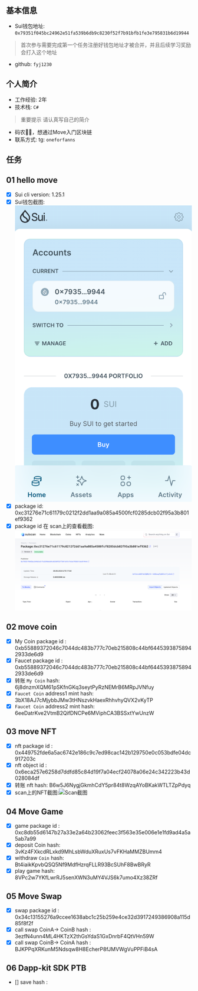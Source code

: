 ## 基本信息
- Sui钱包地址: `0x79351f045bc24962e51fa539b6db9c8230f52f7b91bfb1fe3e795831b6d19944`
> 首次参与需要完成第一个任务注册好钱包地址才被合并，并且后续学习奖励会打入这个地址
- github: `fyj1230`

## 个人简介
- 工作经验: 2年
- 技术栈: `C#`
> 重要提示 请认真写自己的简介
- 码农🧑‍💻，想通过Move入门区块链
- 联系方式: tg: `oneforfanns` 

## 任务

##   01 hello move  
- [x] Sui cli version: 1.25.1
- [x] Sui钱包截图: ![Sui钱包截图](./notes/52.png)
- [x] package id:  0xc31276e71c61179c0212f2dd1aa9a085a4500fcf0285dcb02f95a3b801ef9362  
- [x] package id 在 scan上的查看截图:![Scan截图](./notes/53.png)

##   02 move coin
- [x] My Coin package id : 0xb55889372046c7044dc483b777c70eb215808c44bf64453938758942933de6d9     
- [x] Faucet package id :  0xb55889372046c7044dc483b777c70eb215808c44bf64453938758942933de6d9
- [x] 转账 `My Coin` hash: 6j8dnzmXQM61pSKfnGKq3seytPyRzNEMrB6MRpJVNfuy
- [x] `Faucet Coin` address1 mint hash: 3bX18AJ7cMjybbJMw3tHNszvkHaexRhhvhyQVX2vKyTP
- [x] `Faucet Coin` address2 mint hash:  6eeDatrKve2VtmB2QifDNCPe6MViphCA3BSSxtYwUnzW

##   03 move NFT
- [x] nft package id : 0x449752fde6a5ac6742e186c9c7ed98cac142b129750e0c053bdfe04dc917203c    
- [x] nft object id :  0x6eca257e6258d7ddfd85c84d19f7a04ecf24078a06e24c342223b43d028084df    
- [x] 转账 nft  hash: B6w5J6NygjGkmhCdY5pr84t8WzqAYoBKakWTLTZpPdyq
- [x] scan上的NFT截图:![Scan截图](./notes/54.jpg)

##   04 Move Game
- [x] game package id : 0xc8db55d6147b27a33e2a64b23062feec3f563e35e006e1e1fd9ad4a5a5ab7a99 
- [x] deposit Coin hash: 3vKz4FXkcdRLxkd9MhLsbWduXRuxUs7vFKHaMMZBUmm4
- [x] withdraw `Coin` hash: Bt4iaikKpvbQSQ5Nf9MdfHzrqFLLR93BcSUhF8BwBRyR
- [x] play game hash: 8VPc2w7YKfLwrRJ5senXWN3uMY4VJS6k7umo4Xz38ZRf 

##   05 Move Swap
- [x] swap package id : 0x34c13155276a9ccee1638abc1c25b259e4ce32d3917249386908a115d85f8f2f   
- [x] call swap CoinA-> CoinB  hash : 3ezfN4unn4ML4HKTzX2thGsYdaS1GxDnrbF4QtVHn59W
- [x] call swap CoinB-> CoinA  hash : BJKPPqXRKunM5Ndsqw8H8EcherP8fJMVWgVuPPFiB4sA

##   06 Dapp-kit SDK PTB
- [] save hash :
